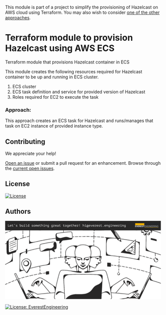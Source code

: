 This module is part of a project to simplify the provisioning of Hazelcast on AWS cloud using Terraform. You may also wish to consider [one of the other approaches](https://github.com/everest-engineering/terraform-aws-hazelcast).

# Terraform module to provision Hazelcast using AWS ECS

Terraform module that provisions Hazelcast container in ECS

This module creates the following resources required for Hazelcast container to be up and running in ECS cluster. 

1. ECS cluster
2. ECS task definition and service for provided version of Hazelcast
3. Roles required for EC2 to execute the task

### Approach: 

This approach creates an ECS task for Hazelcast and runs/manages that task on EC2 instance of provided instance type.

## Contributing
We appreciate your help!
 
[Open an issue](https://github.com/everest-engineering/terraform-aws-hazelcast-ecs/issues/new/choose) or submit a pull request for an enhancement. 
Browse through the 
[current open issues](https://github.com/everest-engineering/terraform-aws-hazelcast-ecs/issues).

## License
[![License](https://img.shields.io/badge/License-Apache%202.0-blue.svg)](https://opensource.org/licenses/Apache-2.0)

## Authors
[![Alt text](https://github.com/everest-engineering/terraform-aws-mongodb-ecs/blob/master/images/banner.png?raw=true)](https://everest.engineering)

[![License: EverestEngineering](https://img.shields.io/badge/Copyright%20%C2%A9-EVERESTENGINEERING-blue)](https://everest.engineering)
